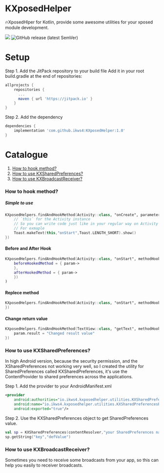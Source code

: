 # KXposedHelper
🔥XposedHlper for Kotlin, provide some awesome utilities for your xposed module development.

[![](https://jitpack.io/v/ikws4/KXposedHelper.svg)](https://jitpack.io/#ikws4/KXposedHelper)
![GitHub release (latest SemVer)](https://img.shields.io/github/v/release/ikws4/KXposedHelper)

# Setup
Step 1. Add the JitPack repository to your build file
Add it in your root build.gradle at the end of repositories:
```gradle
allprojects {
    repositories {
      ...
      maven { url 'https://jitpack.io' }
    }
}
```
Step 2. Add the dependency
```gradle
dependencies {
    implementation 'com.github.ikws4:KXposedHelper:1.0'
}
```

# Catalogue
1. [How to hook method?](#How-to-hook-method?)
2. [How to use KXSharedPreferences?](#How-to-use-KXSharedPreferences?)
3. [How to use KXBroadcastReceiver?](#How-to-use-KXBroadcastReceiver?)

### How to hook method?

##### Simple to use
```kotlin
KXposedHelpers.findAndHookMethod(Activity::class, "onCreate", parameterTypes = arrayOf(Bundle::class), methodHook = MethodHook{param->
    // `this` for the Activity instance
    // So you can write code just like in your regular way on Activity
    // For exmaple
    Toast.makeText(this,"onStart",Toast.LENGTH_SHORT).show()
})
```

#### Before and After Hook
```kotlin
KXposedHelpers.findAndHookMethod(Activity::class, "onStart", methodHook = MethodHook(
    beforeHookedMethod = { param->
    },
    afterHookedMethod = { param->
    })
)
```

#### Replece method
```kotlin
KXposedHelpers.findAndHookMethod(Activity::class, "onStart", methodHook = MethodReplecement{param->
})
```

#### Change return value
```kotlin
KXposedHelpers.findAndHookMethod(TextView::class, "getText", methodHook = MethodHook{param->
    param.result = "Changed result value"
})
```

### How to use KXSharedPreferences?
In high Android version, because the security permission, and the  XSharedPreferences not working very well, so I created the utility for SharedPreferences called KXSharedPreferences, it's use the ContentProvider to shared preferences across the applications.

Step 1. Add the provider to your AndroidManifest.xml
```xml
<provider
    android:authorities="io.ikws4.kxposedhelper.utilities.KXSharedPreferencesProvider"
    android:name="io.ikws4.kxposedhelper.utilities.KXSharedPreferencesProvider"
    android:exported="true"/>
```

Step 2. Use the KXSharedPreferences object to get SharedPreferences value.
```kotlin
val sp = KXSharedPreferences(contentResolver,"your SharedPreferences name")
sp.getString("key","defValue")
```

### How to use KXBroadcastReceiver?
Sometimes you need to receive some broadcasts from your app, so this can help you easily to receiver broadcasts.
